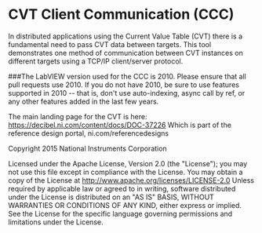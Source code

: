 # CVT Client Communication (CCC)
In distributed applications using the Current Value Table (CVT) there is a fundamental need to pass CVT data between targets. This tool demonstrates one method of communication between CVT instances on different targets using a TCP/IP client/server protocol.

###The LabVIEW version used for the CCC is 2010. Please ensure that all pull requests use 2010. If you do not have 2010, be sure to use features supported in 2010 -- that is, don't use auto-indexing, async call by ref, or any other features added in the last few years.

The main landing page for the CVT is here:
https://decibel.ni.com/content/docs/DOC-37226
Which is part of the reference design portal, ni.com/referencedesigns

Copyright 2015 National Instruments Corporation

Licensed under the Apache License, Version 2.0 (the "License"); you may not use this file except in compliance with the License. You may obtain a copy of the License at http://www.apache.org/licenses/LICENSE-2.0
Unless required by applicable law or agreed to in writing, software distributed under the License is distributed on an "AS IS" BASIS, WITHOUT WARRANTIES OR CONDITIONS OF ANY KIND, either express or implied. See the License for the specific language governing permissions and limitations under the License.